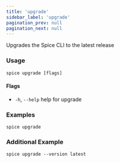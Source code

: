 ```yaml
---
title: 'upgrade'
sidebar_label: 'upgrade'
pagination_prev: null
pagination_next: null
---
```


Upgrades the Spice CLI to the latest release

### Usage

```shell
spice upgrade [flags]
```

#### Flags

- `-h`, `--help` help for upgrade

### Examples

```shell
spice upgrade
```

### Additional Example

```shell
spice upgrade --version latest
```
